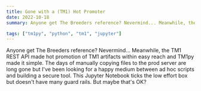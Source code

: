 ```yaml
---
title: Gone with a (TM1) Hot Promoter
date: 2022-10-18
summary: Anyone get The Breeders reference? Nevermind... Meanwhile, the TM1 REST API made hot promotion of TM1 artifacts within easy reach and TM1py made it simple. The days of manually copying files to the prod server are long gone but I've been looking for a happy medium between ad hoc scripts and building a secure tool. This Jupyter Notebook ticks the low effort box but doesn't have many guard rails. But maybe that's OK?

tags: ["tm1py", "python", "tm1", "jupyter"]
---
```


Anyone get The Breeders reference? Nevermind... Meanwhile, the TM1 REST API made hot promotion of TM1 artifacts within easy reach and TM1py made it simple. The days of manually copying files to the prod server are long gone but I've been looking for a happy medium between ad hoc scripts and building a secure tool. This Jupyter Notebook ticks the low effort box but doesn't have many guard rails. But maybe that's OK?
